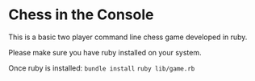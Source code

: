 # Chess in the Console #
This is a basic two player command line chess game developed in ruby.

Please make sure you have ruby installed on your system.

Once ruby is installed:
`bundle install`
`ruby lib/game.rb`
